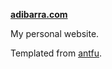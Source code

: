 **[adibarra.com](https://adibarra.com)**

My personal website.

Templated from [antfu](https://github.com/antfu/antfu.me).
